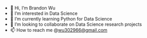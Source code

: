 - 👋 Hi, I’m Brandon Wu
- 👀 I’m interested in Data Science
- 🌱 I’m currently learning Python for Data Science
- 💞️ I’m looking to collaborate on Data Science research projects
- 📫 How to reach me @wu302966@gmail.com

<!---
BrandonWu302966/BrandonWu302966 is a ✨ special ✨ repository because its `README.md` (this file) appears on your GitHub profile.
You can click the Preview link to take a look at your changes.
--->
